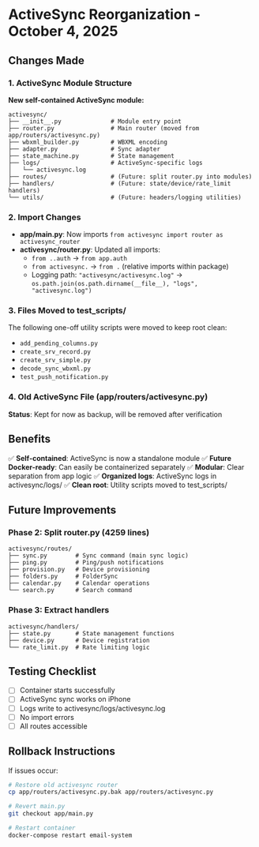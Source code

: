 # ActiveSync Reorganization - October 4, 2025

## Changes Made

### 1. ActiveSync Module Structure
**New self-contained ActiveSync module:**
```
activesync/
├── __init__.py              # Module entry point
├── router.py                # Main router (moved from app/routers/activesync.py)
├── wbxml_builder.py         # WBXML encoding
├── adapter.py               # Sync adapter
├── state_machine.py         # State management  
├── logs/                    # ActiveSync-specific logs
│   └── activesync.log
├── routes/                  # (Future: split router.py into modules)
├── handlers/                # (Future: state/device/rate_limit handlers)
└── utils/                   # (Future: headers/logging utilities)
```

### 2. Import Changes
- **app/main.py**: Now imports `from activesync import router as activesync_router`
- **activesync/router.py**: Updated all imports:
  - `from ..auth` → `from app.auth`
  - `from activesync.` → `from .` (relative imports within package)
  - Logging path: `"activesync/activesync.log"` → `os.path.join(os.path.dirname(__file__), "logs", "activesync.log")`

### 3. Files Moved to test_scripts/
The following one-off utility scripts were moved to keep root clean:
- `add_pending_columns.py`
- `create_srv_record.py`
- `create_srv_simple.py`
- `decode_sync_wbxml.py`
- `test_push_notification.py`

### 4. Old ActiveSync File (app/routers/activesync.py)
**Status**: Kept for now as backup, will be removed after verification

## Benefits

✅ **Self-contained**: ActiveSync is now a standalone module
✅ **Future Docker-ready**: Can easily be containerized separately
✅ **Modular**: Clear separation from app logic
✅ **Organized logs**: ActiveSync logs in activesync/logs/
✅ **Clean root**: Utility scripts moved to test_scripts/

## Future Improvements

### Phase 2: Split router.py (4259 lines)
```
activesync/routes/
├── sync.py        # Sync command (main sync logic)
├── ping.py        # Ping/push notifications
├── provision.py   # Device provisioning
├── folders.py     # FolderSync
├── calendar.py    # Calendar operations
└── search.py      # Search command
```

### Phase 3: Extract handlers
```
activesync/handlers/
├── state.py       # State management functions
├── device.py      # Device registration
└── rate_limit.py  # Rate limiting logic
```

## Testing Checklist

- [ ] Container starts successfully
- [ ] ActiveSync sync works on iPhone
- [ ] Logs write to activesync/logs/activesync.log
- [ ] No import errors
- [ ] All routes accessible

## Rollback Instructions

If issues occur:
```bash
# Restore old activesync router
cp app/routers/activesync.py.bak app/routers/activesync.py

# Revert main.py
git checkout app/main.py

# Restart container
docker-compose restart email-system
```







